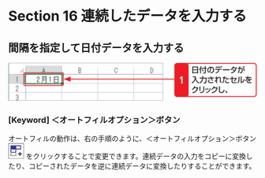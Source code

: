 # Section 16 連続したデータを入力する

## 間隔を指定して日付データを入力する

![](001.png)

### [Keyword] ＜オートフィルオプション＞ボタン

オートフィルの動作は、右の手順のように、＜オートフィルオプション＞ボタン ![](icon_autofill_op.png) をクリックすることで変更できます。連続データの入力をコピーに変換したり、コピーされたデータを逆に連続データに変換したりすることができます。

